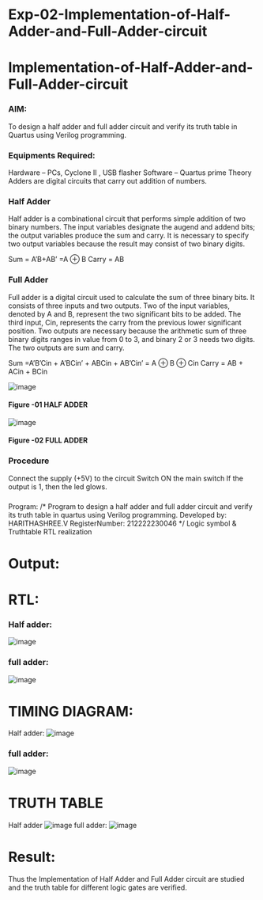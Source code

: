 # Exp-02-Implementation-of-Half-Adder-and-Full-Adder-circuit

# Implementation-of-Half-Adder-and-Full-Adder-circuit
### AIM:
To design a half adder and full adder circuit and verify its truth table in Quartus using Verilog programming.

### Equipments Required:
Hardware – PCs, Cyclone II , USB flasher
Software – Quartus prime
Theory
Adders are digital circuits that carry out addition of numbers.

### Half Adder
Half adder is a combinational circuit that performs simple addition of two binary numbers. The input variables designate the augend and addend bits; the output variables produce the sum and carry. It is necessary to specify two output variables because the result may consist of two binary digits.

Sum = A’B+AB’ =A ⊕ B Carry = AB

### Full Adder
Full adder is a digital circuit used to calculate the sum of three binary bits. It consists of three inputs and two outputs. Two of the input variables, denoted by A and B, represent the two significant bits to be added. The third input, Cin, represents the carry from the previous lower significant position. Two outputs are necessary because the arithmetic sum of three binary digits ranges in value from 0 to 3, and binary 2 or 3 needs two digits. The two outputs are sum and carry.

Sum =A’B’Cin + A’BCin’ + ABCin + AB’Cin’ = A ⊕ B ⊕ Cin Carry = AB + ACin + BCin

 ![image](https://user-images.githubusercontent.com/36288975/163552156-a13e5a56-c638-4110-97d9-8896907c8d25.png)

#### Figure -01 HALF ADDER 


![image](https://user-images.githubusercontent.com/36288975/163552057-b3547877-6d07-45b4-b7e0-bcfebfad9e1d.png)

#### Figure -02 FULL ADDER 

### Procedure

Connect the supply (+5V) to the circuit
Switch ON the main switch
If the output is 1, then the led glows.
### 
Program:
/*
Program to design a half adder and full adder circuit and verify its truth table in quartus using Verilog programming.
Developed by: HARITHASHREE.V
RegisterNumber:  212222230046
*/
Logic symbol & Truthtable
RTL realization

# Output:

# RTL:
### Half adder:
![image](https://user-images.githubusercontent.com/121285701/228256999-74489a49-266c-40df-9221-f993d6df005d.png)
### full adder:
![image](https://user-images.githubusercontent.com/121285701/228257184-ecb36d0f-616e-4775-b25a-5b53d56d30de.png)


# TIMING DIAGRAM:
Half adder:
![image](https://user-images.githubusercontent.com/121285701/228257344-7603f726-2d80-4277-ac30-15b76e495b2c.png)
### full adder:
![image](https://user-images.githubusercontent.com/121285701/228258370-275901f8-5784-448f-aeb3-1eb02731bdf7.png)
# TRUTH TABLE
Half adder
![image](https://user-images.githubusercontent.com/121285701/228258551-23ab06e6-c876-4c8e-b3bb-8fe9b198c9dc.png)
full adder:
![image](https://user-images.githubusercontent.com/121285701/228258671-b39099ec-db20-4ed7-8865-c533abaa220e.png)


# Result:
Thus the Implementation of Half Adder and Full Adder circuit are studied and the truth table for different logic gates are verified.
